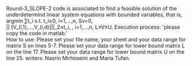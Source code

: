 Round-3_SLOPE-2 code is associated to find  a feasible solution of the underdetermind linear system equations with bounded variables, that is,
argmin    ⁡∑t_i 
 s.t.     t_i≥0,                          i=1,…,n,
          Sv=0,   
          || [V_(i,1),…,V_(i,d)]||_2≤t_i, ,             i=1,…,n,
          L≤V≤U.
Execution process: 'please copy the code in matlab.'         
How to use:
Please set your file name, your sheet and your data range for matrix S on lines 5-7.
Please set  your data range for lower bound matrix L on the line 17.
Please set  your data range for lower bound matrix U on the line 25.
writers: Nasrin Mirhoseini and Maria Tufan.
